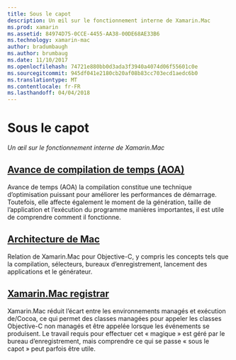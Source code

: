 ```yaml
---
title: Sous le capot
description: Un œil sur le fonctionnement interne de Xamarin.Mac
ms.prod: xamarin
ms.assetid: 84974D75-0CCE-4455-AA38-00DE68AE33B6
ms.technology: xamarin-mac
author: bradumbaugh
ms.author: brumbaug
ms.date: 11/10/2017
ms.openlocfilehash: 74721e880bb0d3ada3f3940a4074d06f55601c0e
ms.sourcegitcommit: 945df041e2180cb20af08b83cc703ecd1aedc6b0
ms.translationtype: MT
ms.contentlocale: fr-FR
ms.lasthandoff: 04/04/2018
---
```

# <a name="under-the-hood"></a>Sous le capot

_Un œil sur le fonctionnement interne de Xamarin.Mac_

## <a name="ahead-of-time-compilation-aotaotmd"></a>[Avance de compilation de temps (AOA)](aot.md)

Avance de temps (AOA) la compilation constitue une technique d’optimisation puissant pour améliorer les performances de démarrage. Toutefois, elle affecte également le moment de la génération, taille de l’application et l’exécution du programme manières importantes, il est utile de comprendre comment il fonctionne.

## <a name="mac-architecturearchitecturemd"></a>[Architecture de Mac](architecture.md)

Relation de Xamarin.Mac pour Objective-C, y compris les concepts tels que la compilation, sélecteurs, bureaux d’enregistrement, lancement des applications et le générateur.

## <a name="xamarinmac-registrarregistrarmd"></a>[Xamarin.Mac registrar](registrar.md)

Xamarin.Mac réduit l’écart entre les environnements managés et exécution de/Cocoa, ce qui permet des classes managées pour appeler les classes Objective-C non managés et être appelée lorsque les événements se produisent. Le travail requis pour effectuer cet « magique » est géré par le bureau d’enregistrement, mais comprendre ce qui se passe « sous le capot » peut parfois être utile.
